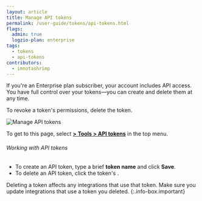 ```yaml
---
layout: article
title: Manage API tokens
permalink: /user-guide/tokens/api-tokens.html
flags:
  admin: true
  logzio-plan: enterprise
tags:
  - tokens
  - api-tokens
contributors:
  - imnotashrimp
---
```


If you're an Enterprise plan subscriber, your account includes API access. You have full control over your tokens—you can create and delete them at any time.

To revoke a token's permissions, delete the token.

![Manage API tokens]({{site.baseurl}}/images/access-and-authentication/access-and-authentication--api-tokens.png)

To get to this page, select [**<i class="li li-gear"></i> > Tools > API tokens**](https://app.logz.io/#/dashboard/settings/api-tokens) in the top menu.

###### Working with API tokens

* To create an API token,
  type a brief **token name** and click **Save**.
* To delete an API token,
  click the token's <i class="li li-x"></i>.

Deleting a token affects any integrations that use that token. Make sure you update integrations that use a token you deleted.
{:.info-box.important}